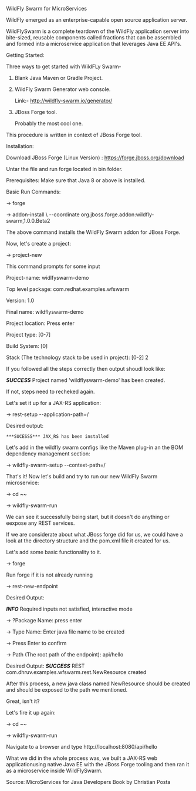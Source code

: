 WildFly Swarm for MicroServices

WildFly emerged as an enterprise-capable open source application server.

WildFlySwarm is a complete teardown of the WildFly application server into bite-sized, reusable components called fractions that can be assembled and formed into a microservice application that leverages Java EE API's.

Getting Started: 

Three ways to get started with WildFLy Swarm-

1) Blank Java Maven or Gradle Project.

2) WildFly Swarm Generator web console.

   Link:- http://wildfly-swarm.io/generator/
3) JBoss Forge tool.

   Probably the most cool one.

This procedure is written in context of JBoss Forge tool.

Installation:

Download JBoss Forge (Linux Version) : https://forge.jboss.org/download

Untar the file and run forge located in bin folder.

Prerequisites: Make sure that Java 8 or above is installed.

Basic Run Commands:

-> forge

-> addon-install \ 
   --coordinate org.jboss.forge.addon:wildfly-swarm,1.0.0.Beta2
   
The above command installs the WildFly Swarm addon for JBoss Forge.

Now, let's create a project:

-> project-new

This command prompts for some input

   Project-name: widlfyswarm-demo
   
   Top level package: com.redhat.examples.wfswarm
   
   Version: 1.0
   
   Final name: wildflyswarm-demo
   
   Project location: Press enter
   
   Project type: [0-7]
   
   Build System: [0]
   
   Stack (The technology stack to be used in project): [0-2] 2

If you followed all the steps correctly then output shoudl look like:

   ***SUCCESS*** Project named 'wildflyswarm-demo' has been created.
   
If not, steps need to recheked again.

Let's set it up for a JAX-RS application:

-> rest-setup --application-path=/

Desired output:

    ***SUCESSS*** JAX_RS has been installed

Let's add in the wildfly swarm configs like the Maven plug-in an the BOM dependency management section:

-> wildfly-swarm-setup --context-path=/

That's it! Now let's build and try to run our new WildFly Swarm microservice:

-> cd ~~

-> wildfly-swarm-run

We can see it successfully being start, but it doesn't do anything or eexpose any REST services.

If we are considerate about what JBoss forge did for us, we could have a look at the directory structure and the pom.xml file it created for us.

Let's add some basic functionality to it.

-> forge

Run forge if it is not already running

-> rest-new-endpoint

Desired Output: 

***INFO*** Required inputs not satisfied, interactive mode

-> ?Package Name: press enter

-> Type Name: Enter java file name to be created

-> Press Enter to confirm

-> Path (The root path of the endpoint): api/hello

Desired Output: 
***SUCCESS*** REST com.dhruv.examples.wfswarm.rest.NewResource created

After this process, a new java class named NewResource should be created and should be exposed to the path we mentioned.

Great, isn't it?

Let's fire it up again:

-> cd ~~

-> wildfly-swarm-run

Navigate to a browser and type http://localhost:8080/api/hello

What we did in the whole process was, we built a JAX-RS web applicationusing native Java EE with the JBoss Forge tooling and then ran it as a microservice inside WildFlySwarm.

Source: MicroServices for Java Developers Book by Christian Posta
